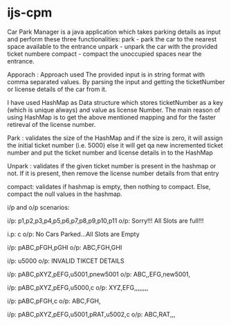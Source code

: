 # ijs-cpm
Car Park Manager is a java application which takes parking details as input and perform these three functionalities:
park - park the car to the nearest space available to the entrance
unpark - unpark the car with the provided ticket numbere
compact - compact the unoccupied spaces near the entrance.

Apporach : Approach used
The provided input is in string format with comma separated values. By parsing the input and getting the ticketNumber or license details of the car from it.

I have used HashMap as Data structure which stores ticketNumber as a key (which is unique always) and value as license Number. The main reason of using HashMap is to get the above mentioned mapping and for the faster retireval of the license number.

Park : 
validates the size of the HashMap and if the size is zero, it will assign the initial ticket number (i.e. 5000) else it will get qa new incremented ticket number and put the ticket number and license details in to the HashMap

Unpark : 
validates if the given ticket number is present in the hashmap or not. If it is present, then remove the license number details from that entry

compact:
validates if hashmap is empty, then nothing to compact. Else, compact the null values in the hashmap.


i/p and o/p scenarios:

i/p:
p1,p2,p3,p4,p5,p6,p7,p8,p9,p10,p11
o/p: Sorry!!! All Slots are full!!!

i.p:
c
o/p:
No Cars Parked...All Slots are Empty

i/p:
pABC,pFGH,pGHI
o/p:
ABC,FGH,GHI

i/p:
u5000
o/p: 
INVALID TIKCET DETAILS

i/p:
pABC,pXYZ,pEFG,u5001,pnew5001
o/p:
ABC,,EFG,new5001,

i/p:
pABC,pXYZ,pEFG,u5000,c
o/p:
XYZ,EFG,,,,,,,,

i/p:
pABC,pFGH,c
o/p:
ABC,FGH,

i/p:
pABC,pXYZ,pEFG,u5001,pRAT,u5002,c
o/p:
ABC,RAT,,,


